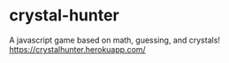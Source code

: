 # crystal-hunter
A javascript game based on math, guessing, and crystals! 
https://crystalhunter.herokuapp.com/
